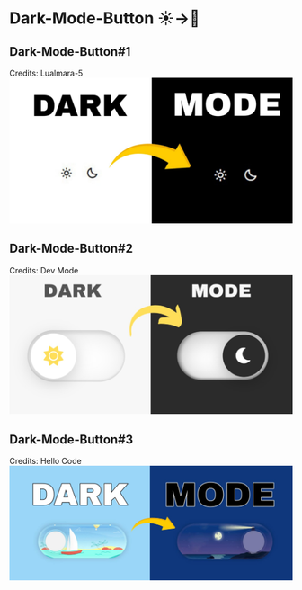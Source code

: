 # Dark-Mode-Button ☀️->🌙
## Dark-Mode-Button#1
Credits: Lualmara-5
![Screenshot](https://github.com/Lualmara-5/Dark-mode-button/blob/main/Dark_Mode_Button%231.jpeg)
## Dark-Mode-Button#2
Credits: Dev Mode
![Screenshot](https://github.com/Lualmara-5/Dark-mode-button/blob/main/Dark_Mode_Button%232.jpeg)
## Dark-Mode-Button#3
Credits: Hello Code
![Screenshot](https://github.com/Lualmara-5/Dark-mode-button/blob/main/Dark_Mode_Button%233.jpeg)
